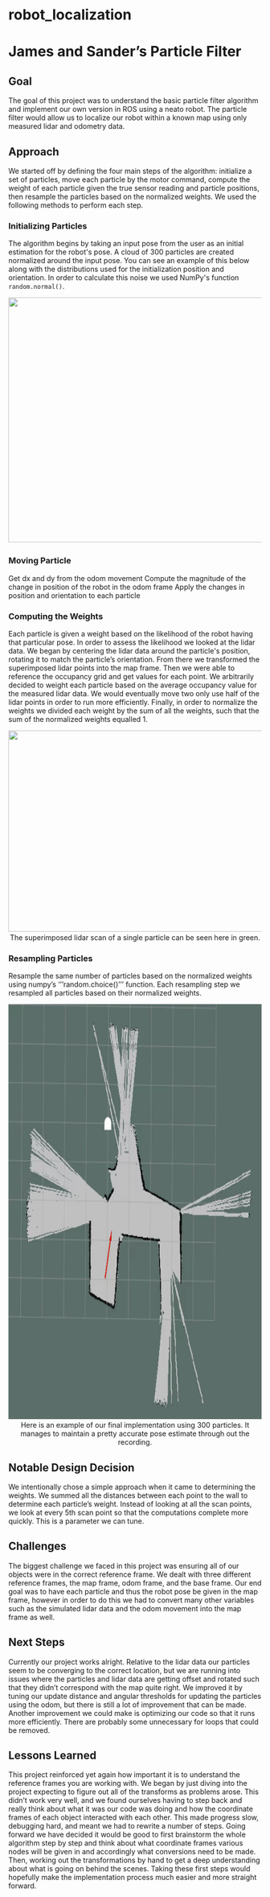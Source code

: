 # robot_localization
# James and Sander’s Particle Filter
## Goal
The goal of this project was to understand the basic particle filter algorithm and implement our own version in ROS using a neato robot. The particle filter would allow us to localize our robot within a known map using only measured lidar and odometry data.
## Approach
We started off by defining the four main steps of the algorithm: initialize a set of particles, move each particle by the motor command, compute the weight of each particle given the true sensor reading and particle positions, then resample the particles based on the normalized weights. We used the following methods to perform each step.
### Initializing Particles 
The algorithm begins by taking an input pose from the user as an initial estimation for the robot's pose. A cloud of 300 particles are created normalized around the input pose. You can see an example of this below along with the distributions used for the initialization position and orientation. In order to calculate this noise we used NumPy's function `random.normal()`.
<p align="center">
  <img width="1208" height="487" src="robot_localizer/bags/InitializationDistributionsGIF.gif">
  
### Moving Particle
Get dx and dy from the odom movement
Compute the magnitude of the change in position of the robot in the odom frame
Apply the changes in position and orientation to each particle
### Computing the Weights
Each particle is given a weight based on the likelihood of the robot having that particular pose. In order to assess the likelihood we looked at the lidar data. We began by centering the lidar data around the particle's position, rotating it to match the particle’s orientation. From there we transformed the superimposed lidar points into the map frame. Then we were able to reference the occupancy grid and get values for each point. We arbitrarily decided to weight each particle based on the average occupancy value for the measured lidar data. We would eventually move two only use half of the lidar points in order to run more efficiently. Finally, in order to normalize the weights we divided each weight by the sum of all the weights, such that the sum of the normalized weights equalled 1.
<p align="center">
  <img width="1300" height="400" src="robot_localizer/bags/visualizingScans.gif">
 The superimposed lidar scan of a single particle can be seen here in green. 
  
### Resampling Particles
Resample the same number of particles based on the normalized weights using numpy’s ‘’’random.choice()’’’ function. Each resampling step we resampled all particles based on their normalized weights. 
<p align="center">
  <img width="1300" height="825" src="robot_localizer/bags/particleFilterAC109.gif">
  Here is an example of our final implementation using 300 particles. It manages to maintain a pretty accurate pose estimate through out the recording.
  
## Notable Design Decision
We intentionally chose a simple approach when it came to determining the weights. We summed all the distances between each point to the wall to determine each particle’s weight. Instead of looking at all the scan points, we look at every 5th scan point so that the computations complete more quickly. This is a parameter we can tune. 
 
## Challenges
The biggest challenge we faced in this project was ensuring all of our objects were in the correct reference frame. We dealt with three different reference frames, the map frame, odom frame, and the base frame. Our end goal was to have each particle and thus the robot pose be given in the map frame, however in order to do this we had to convert many other variables such as the simulated lidar data and the odom movement into the map frame as well.
 
## Next Steps
Currently our project works alright. Relative to the lidar data our particles seem to be converging to the correct location, but we are running into issues where the particles and lidar data are getting offset and rotated such that they didn’t correspond with the map quite right. We improved it by tuning our update distance and angular thresholds for updating the particles using the odom, but there is still a lot of improvement that can be made. Another improvement we could make is optimizing our code so that it runs more efficiently. There are probably some unnecessary for loops that could be removed.   
## Lessons Learned
This project reinforced yet again how important it is to understand the reference frames you are working with. We began by just diving into the project expecting to figure out all of the transforms as problems arose. This didn’t work very well, and we found ourselves having to step back and really think about what it was our code was doing and how the coordinate frames of each object interacted with each other. This made progress slow, debugging hard, and meant we had to rewrite a number of steps. Going forward we have decided it would be good to first brainstorm the whole algorithm step by step and think about what coordinate frames various nodes will be given in and accordingly what conversions need to be made. Then, working out the transformations by hand to get a deep understanding about what is going on behind the scenes. Taking these first steps would hopefully make the implementation process much easier and more straight forward.   
